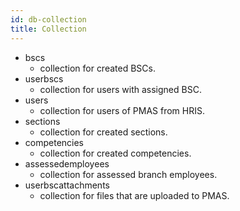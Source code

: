 ```yaml
---
id: db-collection
title: Collection
---
```


- bscs
    - collection for created BSCs.
- userbscs
    - collection for users with assigned BSC.
- users
    - collection for users of PMAS from HRIS.
- sections
    - collection for created sections.
- competencies
    - collection for created competencies.
- assessedemployees
    - collection for assessed branch employees. 
- userbscattachments
    - collection for files that are uploaded to PMAS.